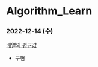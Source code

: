 # Algorithm_Learn
### 2022-12-14 (수)
[배열의 평균값](https://school.programmers.co.kr/learn/courses/30/lessons/120802)
- 구현
